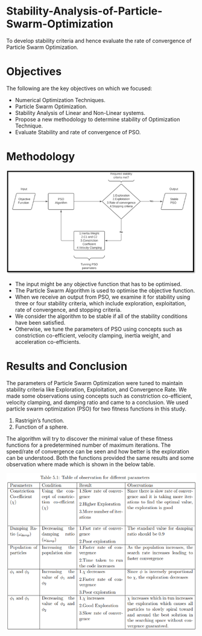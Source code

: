 # Stability-Analysis-of-Particle-Swarm-Optimization
To develop stability criteria and hence evaluate the rate of convergence of Particle Swarm Optimization.
# Objectives
The following are the key objectives on which we focused:
- Numerical Optimization Techniques.
- Particle Swarm Optimization. 
- Stability Analysis of Linear and Non-Linear systems.
- Propose a new methodology to determine stability of Optimization Technique.
- Evaluate Stability and rate of convergence of PSO.
# Methodology
![image](/Images/Picture1.png)
- The input might be any objective function that has to be optimised. 
- The Particle Swarm Algorithm is used to optimise the objective function. 
- When we receive an output from PSO, we examine it for stability using three or four stability criteria, which include exploration, exploitation, rate of convergence,     and stopping criteria.
- We consider the algorithm to be stable if all of the stability conditions have been satisfied. 
- Otherwise, we tune the parameters of PSO using concepts such as constriction co-efficient, velocity clamping, inertia weight, and acceleration co-efficients.
# Results and Conclusion
The parameters of Particle Swarm Optimization were tuned to maintain stability criteria like Exploration, Exploitation, and Convergence Rate. We made some observations using concepts such as constriction co-efficient, velocity clamping, and damping ratio and came to a conclusion. We used particle swarm optimization (PSO) for two fitness functions in this study.
1. Rastrigin’s function.
2. Function of a sphere.<br />

The algorithm will try to discover the minimal value of these fitness functions for a predetermined number of maximum iterations. The speed/rate of convergence can be seen and how better is the exploration can be understood. Both the functions provided the same results and some observation where made which is shown in the below table.

![image](/Images/Picture2.png)
